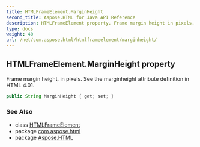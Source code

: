 ```yaml
---
title: HTMLFrameElement.MarginHeight
second_title: Aspose.HTML for Java API Reference
description: HTMLFrameElement property. Frame margin height in pixels. See the marginheight attribute definition in HTML 4.01
type: docs
weight: 40
url: /net/com.aspose.html/htmlframeelement/marginheight/
---
```

## HTMLFrameElement.MarginHeight property

Frame margin height, in pixels. See the marginheight attribute definition in HTML 4.01.

```java
public String MarginHeight { get; set; }
```

### See Also

* class [HTMLFrameElement](../)
* package [com.aspose.html](../../htmlframeelement/)
* package [Aspose.HTML](../../../)

